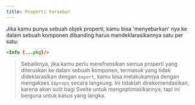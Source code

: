 ```yaml
---
title: Properti tersebar
---
```


Jika kamu punya sebuah objek properti, kamu bisa 'menyebarkan' nya ke dalam sebuah komponen dibanding harus mendeklarasikannya satu per satu: 

```html
<Info {...pkg}/>
```

> Sebaliknya, jika kamu perlu merefrensikan semua properti yang diteruskan ke dalam sebuah komponen, termasuk yang tidak dideklarasikan dengan `export`, kamu bisa melakukannya dengan mengakses `$$props` secara langsung. Ini tidaklah direkomendasikan, karena akan sulit bagi Svelte untuk mengoptimasikannya, tapi ini berguna untuk kasus yang langka.
